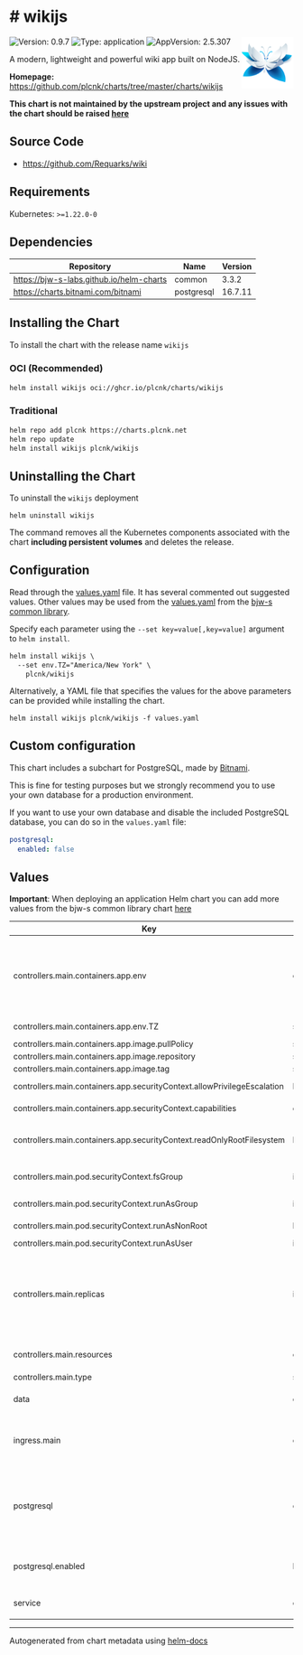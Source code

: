 # # wikijs

<img src="https://raw.githubusercontent.com/plcnk/charts/master/charts/wikijs/icon.svg" align="right" width="92" alt="wikijs logo">

![Version: 0.9.7](https://img.shields.io/badge/Version-0.9.7-informational?style=flat)
![Type: application](https://img.shields.io/badge/Type-application-informational?style=flat)
![AppVersion: 2.5.307](https://img.shields.io/badge/AppVersion-2.5.307-informational?style=flat)

A modern, lightweight and powerful wiki app built on NodeJS.

**Homepage:** <https://github.com/plcnk/charts/tree/master/charts/wikijs>

**This chart is not maintained by the upstream project and any issues with the chart should be raised
[here](https://github.com/plcnk/charts/issues/new?assignees=plcnk&labels=bug&template=bug_report.yaml&name=wikijs&version=0.9.7)**

## Source Code

* <https://github.com/Requarks/wiki>

## Requirements

Kubernetes: `>=1.22.0-0`

## Dependencies

| Repository | Name | Version |
|------------|------|---------|
| <https://bjw-s-labs.github.io/helm-charts> | common | 3.3.2 |
| <https://charts.bitnami.com/bitnami> | postgresql | 16.7.11 |

## Installing the Chart

To install the chart with the release name `wikijs`

### OCI (Recommended)

```console
helm install wikijs oci://ghcr.io/plcnk/charts/wikijs
```

### Traditional

```console
helm repo add plcnk https://charts.plcnk.net
helm repo update
helm install wikijs plcnk/wikijs
```

## Uninstalling the Chart

To uninstall the `wikijs` deployment

```console
helm uninstall wikijs
```

The command removes all the Kubernetes components associated with the chart **including persistent volumes** and deletes the release.

## Configuration

Read through the [values.yaml](./values.yaml) file. It has several commented out suggested values.
Other values may be used from the [values.yaml](https://github.com/bjw-s/helm-charts/tree/main/charts/library/common/values.yaml) from the [bjw-s common library](https://github.com/bjw-s/helm-charts/tree/main/charts/library/common).

Specify each parameter using the `--set key=value[,key=value]` argument to `helm install`.

```console
helm install wikijs \
  --set env.TZ="America/New York" \
    plcnk/wikijs
```

Alternatively, a YAML file that specifies the values for the above parameters can be provided while installing the chart.

```console
helm install wikijs plcnk/wikijs -f values.yaml
```

## Custom configuration

This chart includes a subchart for PostgreSQL, made by [Bitnami](https://github.com/bitnami/charts/tree/main/bitnami/postgresql).

This is fine for testing purposes but we strongly recommend you to use your own database for a production environment.

If you want to use your own database and disable the included PostgreSQL database, you can do so in the `values.yaml` file:

```yaml
postgresql:
  enabled: false
```

## Values

**Important**: When deploying an application Helm chart you can add more values from the bjw-s common library chart [here](https://github.com/bjw-s/helm-charts/tree/main/charts/library/common)

| Key | Type | Default | Description |
|-----|------|---------|-------------|
| controllers.main.containers.app.env | object | See [values.yaml](./values.yaml) | Environment variables.    The database environment variables **need** to be set if `postgresql.enabled` is set to `false` |
| controllers.main.containers.app.env.TZ | string | `"UTC"` | Set container timezone |
| controllers.main.containers.app.image.pullPolicy | string | `"IfNotPresent"` | Image pull policy |
| controllers.main.containers.app.image.repository | string | `"ghcr.io/requarks/wiki"` | Image repository |
| controllers.main.containers.app.image.tag | string | `"2.5.307"` | Image tag |
| controllers.main.containers.app.securityContext.allowPrivilegeEscalation | bool | `false` | Disable privilege escalations |
| controllers.main.containers.app.securityContext.capabilities | object | `{"drop":["ALL"]}` | Drop all capabilities |
| controllers.main.containers.app.securityContext.readOnlyRootFilesystem | bool | `true` | Mount the container's root filesystem as read-only |
| controllers.main.pod.securityContext.fsGroup | int | `65534` | Volume binds will be granted to `nobody` group |
| controllers.main.pod.securityContext.runAsGroup | int | `65534` | Run as `nobody` group |
| controllers.main.pod.securityContext.runAsNonRoot | bool | `true` | Run container as a non-root user |
| controllers.main.pod.securityContext.runAsUser | int | `65534` | Run as `nobody` user |
| controllers.main.replicas | int | `1` | Number of desired pods    **WARNING**: Set this to 1 when you first deploy Wiki.js.    You can increase the number of replicas after the initial deployment. |
| controllers.main.resources | object | `{}` | Set the resource requests / limits for the container. |
| controllers.main.type | string | `"deployment"` | Controller type |
| data | object | See [values.yaml](./values.yaml) | Configure persistent storage for Wiki.js data. |
| ingress.main | object | See [values.yaml](./values.yaml) | Enable and configure ingress settings for the chart under this key. |
| postgresql | object | See [values.yaml](./values.yaml) | Enable and configure postgresql database subchart under this key.    For more options see [postgresql chart documentation](https://github.com/bitnami/charts/tree/main/bitnami/postgresql) |
| postgresql.enabled | bool | `true` | Set this to `false` if you want to use your own database. |
| service | object | See [values.yaml](./values.yaml) | Configure the services for the chart here. |

---
Autogenerated from chart metadata using [helm-docs](https://github.com/norwoodj/helm-docs)
